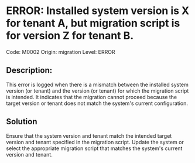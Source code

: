 # ERROR: Installed system version is X for tenant A, but migration script is for version Z for tenant B.

Code: M0002
Origin: migration
Level: ERROR

## Description:

This error is logged when there is a mismatch between the installed system version (or tenant) and the version (or
tenant) for which the migration script is intended. It indicates that the migration cannot proceed because the target
version or tenant does not match the system's current configuration.

## Solution

Ensure that the system version and tenant match the intended target version and tenant specified in the migration
script. Update the system or select the appropriate migration script that matches the system's current version and
tenant.
